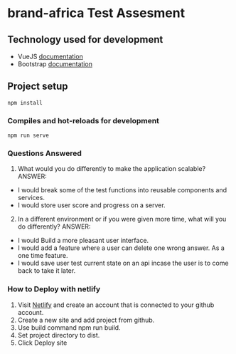 # brand-africa Test Assesment

## Technology used for development
- VueJS [documentation](https://vuejs.org)
- Bootstrap [documentation](https://getbootstrap.com/docs)

## Project setup
```
npm install
```

### Compiles and hot-reloads for development
```
npm run serve
```
### Questions Answered
1. What would you do differently to make the application scalable?
ANSWER: 
- I would break some of the test functions into reusable components and services.
- I would store user score and progress on a server. 

2. In a different environment or if you were given more time, what will you do differently?
ANSWER: 
- I would Build a more pleasant user interface.
- I would add a feature where a user can delete one wrong answer. As a one time feature.
- I would save user test current state on an api incase the user is to come back to take it later.

### How to Deploy with netlify

1. Visit [Netlify](http://netlify.com) and create an account that is connected to your github account.
2. Create a new site and add project from github.
3. Use build command npm run build.
4. Set project directory to dist.
5. Click Deploy site
